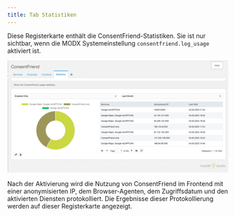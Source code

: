 ```yaml
---
title: Tab Statistiken 
---
```


Diese Registerkarte enthält die ConsentFriend-Statistiken. Sie ist nur sichtbar,
wenn die MODX Systemeinstellung `consentfriend.log_usage` aktiviert ist.

![Tab Statistiken](img/statistics.png)

Nach der Aktivierung wird die Nutzung von ConsentFriend im Frontend mit einer
anonymisierten IP, dem Browser-Agenten, dem Zugriffsdatum und den aktivierten
Diensten protokolliert. Die Ergebnisse dieser Protokollierung werden auf dieser
Registerkarte angezeigt.
